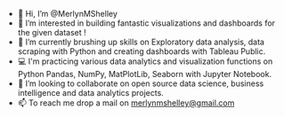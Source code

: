 - 👋 Hi, I’m @MerlynMShelley
- 🚀 I’m interested in building fantastic visualizations and dashboards for the given dataset !
- 📀 I’m currently brushing up skills on Exploratory data analysis, data scraping with Python and creating dashboards with Tableau Public.
- 💻 I'm practicing various data analytics and visualization functions on Python Pandas, NumPy, MatPlotLib, Seaborn with Jupyter Notebook.
- 🔌 I’m looking to collaborate on open source data science, business intelligence and data analytics projects.
- 📫 To reach me drop a mail on merlynmshelley@gmail.com

<!---
MerlynMShelley/MerlynMShelley is a ✨ special ✨ repository because its `README.md` (this file) appears on your GitHub profile.
You can click the Preview link to take a look at your changes.
--->
